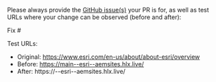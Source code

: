 Please always provide the [GitHub issue(s)](../issues) your PR is for, as well as test URLs where your change can be observed (before and after):

Fix #<gh-issue-id>

Test URLs:
- Original: https://www.esri.com/en-us/about/about-esri/overview
- Before: https://main--esri--aemsites.hlx.live/
- After: https://<branch>--esri--aemsites.hlx.live/
